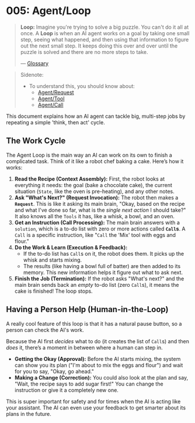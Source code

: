 # 005: Agent/Loop

> **Loop:** Imagine you're trying to solve a big puzzle. You can't do it all at once. A **Loop** is when an AI agent works on a goal by taking one small step, seeing what happened, and then using that information to figure out the next small step. It keeps doing this over and over until the puzzle is solved and there are no more steps to take.
> 
> — [Glossary](./000_glossary.md)

> Sidenote:
> 
> - To understand this, you should know about:
>   - [Agent/Request](./001_agent_request.md)
>   - [Agent/Tool](./002_agent_tool.md)
>   - [Agent/Call](./004_agent_call.md)

This document explains how an AI agent can tackle big, multi-step jobs by repeating a simple 'think, then act' cycle.

## The Work Cycle

The Agent Loop is the main way an AI can work on its own to finish a complicated task. Think of it like a robot chef baking a cake. Here’s how it works:

1.  **Read the Recipe (Context Assembly):** First, the robot looks at everything it needs: the goal (bake a chocolate cake), the current situation (`State`, like the oven is pre-heating), and any other notes.
2.  **Ask "What's Next?" (Request Invocation):** The robot then makes a **`Request`**. This is like it asking its main brain, "Okay, based on the recipe and what I've done so far, what is the *single next action* I should take?" It also knows all the `Tools` it has, like a whisk, a bowl, and an oven.
3.  **Get an Instruction (Call Processing):** The main brain answers with a `solution`, which is a to-do list with zero or more actions called **`Call`s**. A `Call` is a specific instruction, like "`Call` the 'Mix' tool with eggs and flour."
4.  **Do the Work & Learn (Execution & Feedback):**
    - If the to-do list has `Call`s on it, the robot does them. It picks up the whisk and starts mixing.
    - The results (like having a bowl full of batter) are then added to its memory. This new information helps it figure out what to ask next.
5.  **Finish the Job (Termination):** If the robot asks "What's next?" and the main brain sends back an *empty* to-do list (zero `Call`s), it means the cake is finished! The loop stops.

## Having a Person Help (Human-in-the-Loop)

A really cool feature of this loop is that it has a natural pause button, so a person can check the AI's work.

Because the AI first *decides* what to do (it creates the list of `Call`s) and then *does* it, there’s a moment in between where a human can step in.

- **Getting the Okay (Approval):** Before the AI starts mixing, the system can show you its plan ("I'm about to mix the eggs and flour") and wait for you to say, "Okay, go ahead."
- **Making a Change (Correction):** You could also look at the plan and say, "Wait, the recipe says to add sugar first!" You can change the instruction or give it a completely new one.

This is super important for safety and for times when the AI is acting like your assistant. The AI can even use your feedback to get smarter about its plans in the future.